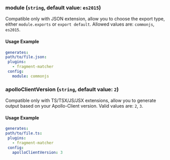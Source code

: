 
### module (`string`, default value: `es2015`)

Compatible only with JSON extension, allow you to choose the export type, either `module.exports` or `export default`.  Allowed values are: `commonjs`,  `es2015`.


#### Usage Example

```yml
generates:
path/to/file.json:
 plugins:
   - fragment-matcher
 config:
   module: commonjs
```

### apolloClientVersion (`string`, default value: `2`)

Compatible only with TS/TSX/JS/JSX extensions, allow you to generate output based on your Apollo-Client version. Valid values are: `2`, `3`.


#### Usage Example

```yml
generates:
path/to/file.ts:
 plugins:
   - fragment-matcher
 config:
   apolloClientVersion: 3
```